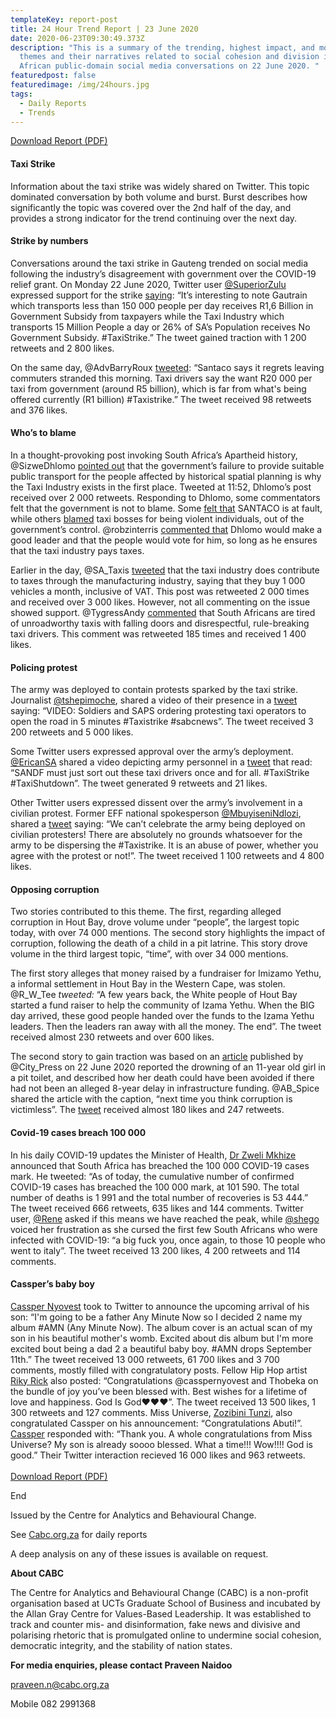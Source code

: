 ```yaml
---
templateKey: report-post
title: 24 Hour Trend Report | 23 June 2020
date: 2020-06-23T09:30:49.373Z
description: "This is a summary of the trending, highest impact, and most active
  themes and their narratives related to social cohesion and division in South
  African public-domain social media conversations on 22 June 2020. "
featuredpost: false
featuredimage: /img/24hours.jpg
tags:
  - Daily Reports
  - Trends
---
```

<a href="https://drive.google.com/u/0/uc?id=1rPzM*wyQT2Eh9ocTZ2oTNsqDied69kq*&export=download" target="_blank">Download Report (PDF)</a>

#### Taxi Strike

Information about the taxi strike was widely shared on Twitter. This topic dominated conversation by both volume and burst. Burst describes how significantly the topic was covered over the 2nd half of the day, and provides a strong indicator for the trend continuing over the next day.

#### Strike by numbers

Conversations around the taxi strike in Gauteng trended on social media following the industry’s disagreement with government over the COVID-19 relief grant. On Monday 22 June 2020, Twitter user [@SuperiorZulu](https://twitter.com/SuperiorZulu) expressed support for the strike [saying](https://twitter.com/SuperiorZulu/status/1274767868295557121): “It’s interesting to note Gautrain which transports less than 150 000 people per day receives R1,6 Billion in Government Subsidy from taxpayers while the Taxi Industry which transports 15 Million People a day or 26% of SA’s Population receives No Government Subsidy. #TaxiStrike.” The tweet gained traction with 1 200 retweets and 2 800 likes.

On the same day, @AdvBarryRoux [tweeted](https://twitter.com/AdvoBarryRoux/status/1274946671420604419): “Santaco says it regrets leaving commuters stranded this morning. Taxi drivers say the want R20 000 per taxi from government (around R5 billion), which is far from what's being offered currently (R1 billion) #Taxistrike.” The tweet received 98 retweets and 376 likes.

#### Who’s to blame[](<>)

In a thought-provoking post invoking South Africa’s Apartheid history, @SizweDhlomo [pointed out](https://twitter.com/SizweDhlomo/status/1275003769516896256) that the government’s failure to provide suitable public transport for the people affected by historical spatial planning is why the Taxi Industry exists in the first place. Tweeted at 11:52, Dhlomo’s post received over 2 000 retweets. Responding to Dhlomo, some commentators felt that the government is not to blame. Some [felt that](https://twitter.com/sibutrader/status/1275035136157982720) SANTACO is at fault, while others [blamed](https://twitter.com/JohnThefuturer/status/1275009103639777280) taxi bosses for being violent individuals, out of the government’s control. @robzinterris [commented that](https://twitter.com/robzinterris/status/1275006253476065280) Dhlomo would make a good leader and that the people would vote for him, so long as he ensures that the taxi industry pays taxes.

Earlier in the day, @SA_Taxis [tweeted](https://twitter.com/SA_Taxis/status/1274961800807751681) that the taxi industry does contribute to taxes through the manufacturing industry, saying that they buy 1 000 vehicles a month, inclusive of VAT. This post was retweeted 2 000 times and received over 3 000 likes. However, not all commenting on the issue showed support. @TygressAndy [commented](https://twitter.com/TygressAndy/status/1274979108179578880) that South Africans are tired of unroadworthy taxis with falling doors and disrespectful, rule-breaking taxi drivers. This comment was retweeted 185 times and received 1 400 likes.

#### [](<>)[](<>)Policing protest

The army was deployed to contain protests sparked by the taxi strike. Journalist [@tshepimoche](https://twitter.com/tshepimoche), shared a video of their presence in a [tweet](https://twitter.com/tshepimoche/status/1274925909666078724) saying: “VIDEO: Soldiers and SAPS ordering protesting taxi operators to open the road in 5 minutes #Taxistrike #sabcnews”. The tweet received 3 200 retweets and 5 000 likes.

Some Twitter users expressed approval over the army’s deployment. [@EricanSA](https://twitter.com/EricanSA) shared a video depicting army personnel in a [tweet](https://twitter.com/EricanSA/status/1274979155881463809) that read: “SANDF must just sort out these taxi drivers once and for all. #TaxiStrike #TaxiShutdown”. The tweet generated 9 retweets and 21 likes.

Other Twitter users expressed dissent over the army’s involvement in a civilian protest. Former EFF national spokesperson [@MbuyiseniNdlozi](https://twitter.com/MbuyiseniNdlozi), shared a [tweet](https://twitter.com/MbuyiseniNdlozi/status/1274987508925947906) saying: “We can’t celebrate the army being deployed on civilian protesters! There are absolutely no grounds whatsoever for the army to be dispersing the #Taxistrike. It is an abuse of power, whether you agree with the protest or not!”. The tweet received 1 100 retweets and 4 800 likes.

#### Opposing corruption

Two stories contributed to this theme. The first, regarding alleged corruption in Hout Bay, drove volume under “people”, the largest topic today, with over 74 000 mentions. The second story highlights the impact of corruption, following the death of a child in a pit latrine. This story drove volume in the third largest topic, “time”, with over 34 000 mentions.

The first story alleges that money raised by a fundraiser for Imizamo Yethu, a informal settlement in Hout Bay in the Western Cape, was stolen. @R_W_Tee *tweeted:* “A few years back, the White people of Hout Bay started a fund raiser to help the community of Izama Yethu. When the BIG day arrived, these good people handed over the funds to the Izama Yethu leaders. Then the leaders ran away with all the money. The end”. The tweet received almost 230 retweets and over 600 likes.

[](<>)The second story to gain traction was based on an [article](https://www.news24.com/citypress/news/her-gruesome-death-could-have-been-avoided-family-of-11-year-old-who-drowned-in-pit-toilet-20200621) published by @City_Press on 22 June 2020 reported the drowning of an 11-year old girl in a pit toilet, and described how her death could have been avoided if there had not been an alleged 8-year delay in infrastructure funding. @AB_Spice shared the article with the caption, “next time you think corruption is victimless”. The [tweet](https://twitter.com/AB_Spice/status/1275023035590946816) received almost 180 likes and 247 retweets.

#### [](<>)Covid-19 cases breach 100 000[](<>)

In his daily COVID-19 updates the Minister of Health, [Dr Zweli Mkhize](https://twitter.com/DrZweliMkhize/status/1275158370274676741) announced that South Africa has breached the 100 000 COVID-19 cases mark. He tweeted: “As of today, the cumulative number of confirmed COVID-19 cases has breached the 100 000 mark, at 101 590. The total number of deaths is 1 991 and the total number of recoveries is 53 444.” The tweet received 666 retweets, 635 likes and 144 comments. Twitter user, [@Rene](https://twitter.com/Rene30621719/status/1275161597124673536) asked if this means we have reached the peak, while [@shego](https://twitter.com/aaryareadykids/status/1275058729117876235) voiced her frustration as she cursed the first few South Africans who were infected with COVID-19: “a big fuck you, once again, to those 10 people who went to italy”. The tweet received 13 200 likes, 4 200 retweets and 114 comments.

#### [](<>)Cassper’s baby [](<>)boy

[Cassper Nyovest](https://twitter.com/casspernyovest/status/1274996807282671621) took to Twitter to announce the upcoming arrival of his son: “I'm going to be a father Any Minute Now so I decided 2 name my album #AMN (Any Minute Now). The album cover is an actual scan of my son in his beautiful mother's womb. Excited about dis album but I'm more excited bout being a dad 2 a beautiful baby boy. #AMN drops September 11th.” The tweet received 13 000 retweets, 61 700 likes and 3 700 comments, mostly filled with congratulatory posts. Fellow Hip Hop artist [Riky Rick](https://twitter.com/rikyrickworld/status/1275016207301828608) also posted: “Congratulations @casspernyovest and Thobeka on the bundle of joy you’ve been blessed with. Best wishes for a lifetime of love and happiness. God Is God❤❤❤”. The tweet received 13 500 likes, 1 300 retweets and 127 comments. Miss Universe, [Zozibini Tunzi](https://twitter.com/zozitunzi/status/1275046339345342468), also congratulated Cassper on his announcement: “Congratulations Abuti!”. [Cassper](https://twitter.com/casspernyovest/status/1275053713732837378) responded with: “Thank you. A whole congratulations from Miss Universe? My son is already soooo blessed. What a time!!! Wow!!!! God is good.” Their Twitter interaction recieved 16 000 likes and 963 retweets.[](<>)\
\
<a href="https://drive.google.com/u/0/uc?id=1rPzM*wyQT2Eh9ocTZ2oTNsqDied69kq*&export=download" target="_blank">Download Report (PDF)</a>

End

Issued by the Centre for Analytics and Behavioural Change.

See [Cabc.org.za](http://cabc.org.za/) for daily reports

A deep analysis on any of these issues is available on request.

**About CABC**

The Centre for Analytics and Behavioural Change (CABC) is a non-profit organisation based at UCTs Graduate School of Business and incubated by the Allan Gray Centre for Values-Based Leadership. It was established to track and counter mis- and disinformation, fake news and divisive and polarising rhetoric that is promulgated online to undermine social cohesion, democratic integrity, and the stability of nation states.

**For media enquiries, please contact Praveen Naidoo**

[praveen.n@cabc.org.za](mailto:praveennaidoo123@gmail.com)

Mobile 082 2991368